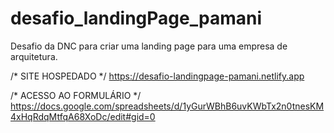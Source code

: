 # desafio_landingPage_pamani
Desafio da DNC para criar uma landing page para uma empresa de arquitetura.

/* SITE HOSPEDADO */
https://desafio-landingpage-pamani.netlify.app

/* ACESSO AO FORMULÁRIO */
https://docs.google.com/spreadsheets/d/1yGurWBhB6uvKWbTx2n0tnesKM4xHqRdqMtfqA68XoDc/edit#gid=0
